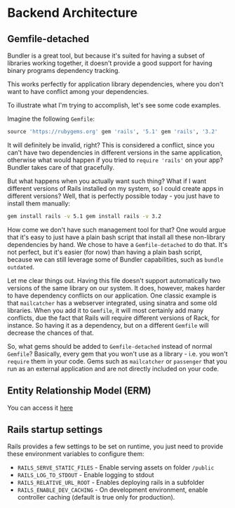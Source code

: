 # Backend Architecture

## Gemfile-detached 

Bundler is a great tool, but because it's suited for having
a subset of libraries working together, it doesn't provide a good support for
having binary programs dependency tracking.

This works perfectly for application library dependencies, where you don't want
to have conflict among your dependencies.

To illustrate what I'm trying to accomplish, let's see some code examples.

Imagine the following `Gemfile`:

```ruby 
source 'https://rubygems.org' gem 'rails', '5.1' gem 'rails', '3.2'
```

It will definitely be invalid, right? This is considered a conflict, since you
can't have two dependencies in different versions in the same application,
otherwise what would happen if you tried to `require 'rails'` on your app?
Bundler takes care of that gracefully.

But what happens when you actually want such thing? What if I want different
versions of Rails installed on my system, so I could create apps in different
versions? Well, that is perfectly possible today - you just have to install
them manually:

```sh 
gem install rails -v 5.1 gem install rails -v 3.2
```

How come we don't have such management tool for that? One would argue that it's
easy to just have a plain bash script that install all these non-library
dependencies by hand. We chose to have a `Gemfile-detached` to do that. It's
not perfect, but it's easier (for now) than having a plain bash script, because
we can still leverage some of Bundler capabilities, such as `bundle outdated`.

Let me clear things out. Having this file doesn't support automatically two
versions of the same library on our system. It does, however, makes harder to
have dependency conflicts on our application. One classic example is that
`mailcatcher` has a webserver integrated, using sinatra and some old libraries.
When you add it to `Gemfile`, it will most certainly add many conflicts, due
the fact that Rails will require different versions of Rack, for instance. So
having it as a dependency, but on a different `Gemfile` will decrease the
chances of that.

So, what gems should be added to `Gemfile-detached` instead of normal
`Gemfile`? Basically, every gem that you won't use as a library - i.e. you
won't `require` them in your code. Gems such as `mailcatcher` or `passenger`
that you run as an external application and are not directly included on your
code.

## Entity Relationship Model (ERM)

You can access it [here](../tables.md)

## Rails startup settings

Rails provides a few settings to be set on runtime, you just need to provide
these environment variables to configure them:

* `RAILS_SERVE_STATIC_FILES` - Enable serving assets on folder `/public`
* `RAILS_LOG_TO_STDOUT` - Enable logging to stdout
* `RAILS_RELATIVE_URL_ROOT` - Enables deploying rails in a subfolder
* `RAILS_ENABLE_DEV_CACHING` - On development environment, enable controller
  caching (default is true only for production).
